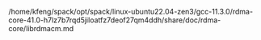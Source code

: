 /home/kfeng/spack/opt/spack/linux-ubuntu22.04-zen3/gcc-11.3.0/rdma-core-41.0-h7lz7b7rqd5jiloatfz7deof27qm4ddh/share/doc/rdma-core/librdmacm.md